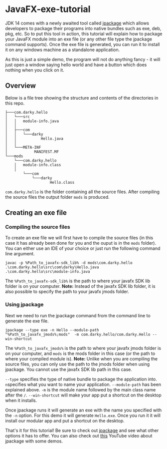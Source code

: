 # JavaFX-exe-tutorial
JDK 14 comes with a newly awaited tool called [jpackage](https://docs.oracle.com/en/java/javase/14/docs/specs/man/jpackage.html#jpackage-options) which allows developers to package their programs into native bundles such as exe, deb, pkg, etc. So to put this tool in action, this tutorial will explain how to package your JavaFX module into an exe file (or any other file type the jpackage command supports). Once the exe file is generated, you can run it to install it on any windows machine as a standalone application.

As this is just a simple demo, the program will not do anything fancy - it will just open a window saying hello world and have a button which does nothing when you click on it.

## Overview
Below is a file tree showing the structure and contents of the directories in this repo.
```
├───com.darky.hello
│   └───src
│   │   module-info.java
│   │
│   ├───com
│   │   └───darky
│   │           Hello.java
│   │
│   └───META-INF
│            MANIFEST.MF
└───mods
    └───com.darky.hello
   	│   module-info.class
   	│
    	└───com
            └───darky
                    Hello.class

```

`com.darky.hello` is the folder containing all the source files. After compiling the source files the output folder `mods` is produced.

## Creating an exe file
### Compiling the source files
To create an exe file we will first have to compile the source files (in this case it has already been done for you and the ouput is in the `mods` folder). You can either use an IDE of your choice or just run the following command line argument.

```
javac -p %Path_to_javafx-sdk_lib% -d mods\com.darky.hello .\com.darky.hello\src\com\darky\Hello.java .\com.darky.hello\src\module-info.java
```
The `%Path_to_javafx-sdk_lib%` is the path to where your javafx SDK lib folder is on your computer.
**Note:** Instead of the javafx SDK lib folder, it is also possible to specify the path to your javafx jmods folder. 

### Using jpackage
Next we need to run the jpackage command from the command line to generate the exe file.

```
jpackage --type exe -n Hello --module-path "%Path_to_javafx_jmods%;mods"  -m com.darky.hello/com.darky.Hello --win-shortcut
```
The `%Path_to_javafx_jmods%` is the path to where your javafx jmods folder is on your computer, and `mods` is the mods folder in this case (or the path to where your compiled module is).
**Note:** Unlike when you are compiling the source files, you can only use the path to the jmods folder when using jpackage. You cannot use the javafx SDK lib path in this case.

`--type` specifies the type of native bundle to package the application into.
`n`specifies what you want to name your application.
`--module-path` has been explained above.
`-m` is the module name followed by the main class name after the `/`.
`--win-shortcut` will make your app put a shortcut on the desktop when it installs.

Once jpackage runs it will generate an exe with the name you specified with the `-n` option. For this demo it will generate `Hello.exe`. Once you run it it will install our modular app and put a shortcut on the desktop.

That's it for this tutorial! Be sure to check out [jpackage](https://docs.oracle.com/en/java/javase/14/docs/specs/man/jpackage.html#jpackage-options) and see what other options it has to offer. You can also check out [this](https://www.youtube.com/watch?v=ZGW9AalZLN4) YouTube video about jpackage with some demos.
